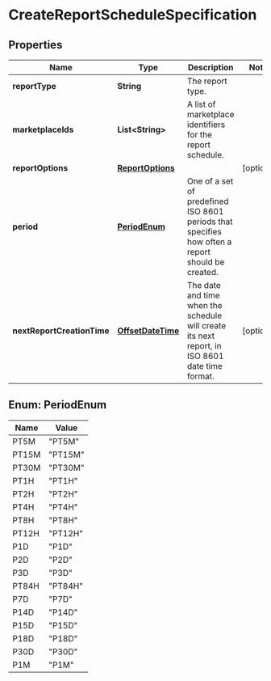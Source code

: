 
# CreateReportScheduleSpecification

## Properties
Name | Type | Description | Notes
------------ | ------------- | ------------- | -------------
**reportType** | **String** | The report type. | 
**marketplaceIds** | **List&lt;String&gt;** | A list of marketplace identifiers for the report schedule. | 
**reportOptions** | [**ReportOptions**](ReportOptions.md) |  |  [optional]
**period** | [**PeriodEnum**](#PeriodEnum) | One of a set of predefined ISO 8601 periods that specifies how often a report should be created. | 
**nextReportCreationTime** | [**OffsetDateTime**](OffsetDateTime.md) | The date and time when the schedule will create its next report, in ISO 8601 date time format. |  [optional]


<a name="PeriodEnum"></a>
## Enum: PeriodEnum
Name | Value
---- | -----
PT5M | &quot;PT5M&quot;
PT15M | &quot;PT15M&quot;
PT30M | &quot;PT30M&quot;
PT1H | &quot;PT1H&quot;
PT2H | &quot;PT2H&quot;
PT4H | &quot;PT4H&quot;
PT8H | &quot;PT8H&quot;
PT12H | &quot;PT12H&quot;
P1D | &quot;P1D&quot;
P2D | &quot;P2D&quot;
P3D | &quot;P3D&quot;
PT84H | &quot;PT84H&quot;
P7D | &quot;P7D&quot;
P14D | &quot;P14D&quot;
P15D | &quot;P15D&quot;
P18D | &quot;P18D&quot;
P30D | &quot;P30D&quot;
P1M | &quot;P1M&quot;



